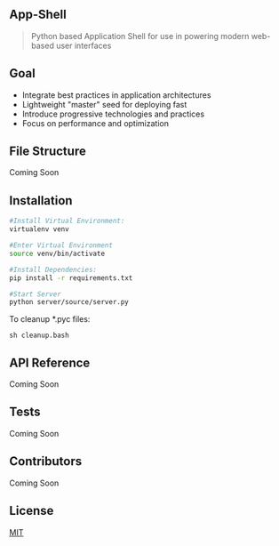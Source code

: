 ## App-Shell

> Python based Application Shell for use in powering modern web-based user interfaces

## Goal

* Integrate best practices in application architectures
* Lightweight "master" seed for deploying fast
* Introduce progressive technologies and practices
* Focus on performance and optimization

## File Structure

Coming Soon

## Installation

```bash
#Install Virtual Environment:
virtualenv venv

#Enter Virtual Environment
source venv/bin/activate

#Install Dependencies:
pip install -r requirements.txt

#Start Server
python server/source/server.py
```

To cleanup *.pyc files:

`sh cleanup.bash`

## API Reference

Coming Soon

## Tests

Coming Soon

## Contributors

Coming Soon

## License

[MIT](/LICENSE)
